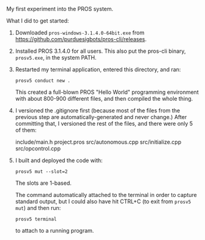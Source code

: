 My first experiment into the PROS system.

What I did to get started:
1. Downloaded `pros-windows-3.1.4.0-64bit.exe` from https://github.com/purduesigbots/pros-cli/releases.
2. Installed PROS 3.1.4.0 for all users.  This also put the pros-cli binary, `prosv5.exe`, in the system PATH.
3. Restarted my terminal application, entered this directory, and ran:
    ```
    prosv5 conduct new .
    ```
    This created a full-blown PROS "Hello World" programming environment with about 800-900 different
    files, and then compiled the whole thing.
4. I versioned the .gitignore first (because most of the files from the previous step are 
   automatically-generated and never change.)  After committing that, I versioned the rest of the
   files, and there were only 5 of them:

    include/main.h
    project.pros
    src/autonomous.cpp
    src/initialize.cpp
    src/opcontrol.cpp
5. I built and deployed the code with:
    ```
    prosv5 mut --slot=2
    ```
    The slots are 1-based.

    The command automatically attached to the terminal in order to capture standard output,
    but I could also have hit CTRL+C (to exit from `prosv5 mut`) and then run:

    ```
    prosv5 terminal
    ```
    to attach to a running program.